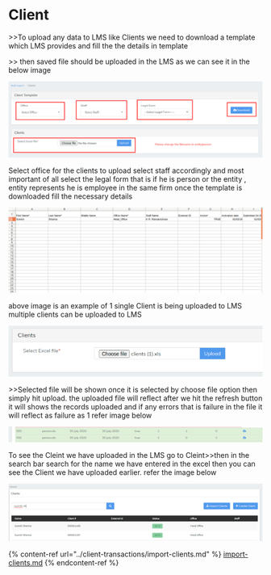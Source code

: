 # Client

\>>To upload any data to LMS like Clients we need to download a template which LMS provides and fill the the details in template&#x20;

\>> then saved file should be uploaded in the LMS as we can see it in the below image

![](../../.gitbook/assets/Screenshot287.png)

Select office for the clients to upload select staff accordingly and most important of all select the legal form that is if he is person or the entity , entity represents he is employee in the same firm  once the template is downloaded fill the necessary details&#x20;

![](<../../.gitbook/assets/Screenshot from 2020-07-30 11-23-17.png>)

above image is an example of 1 single Client is being uploaded to LMS multiple clients can be uploaded to LMS&#x20;

![](../../.gitbook/assets/Screenshot288.png)

\>>Selected file will be shown once it is selected by choose file option then simply  hit upload. the uploaded file will reflect after we hit the refresh button it will shows the records uploaded and if any errors that is failure in the file it will reflect as failure as 1 refer image below

![](../../.gitbook/assets/Screenshot289.png)

To see the Cleint we have uploaded in the LMS go to Cleint>>then in the search bar search for the name we have entered in the excel  then you can see the Client we have uploaded earlier. refer the image below

![](../../.gitbook/assets/Screenshot290.png)

{% content-ref url="../client-transactions/import-clients.md" %}
[import-clients.md](../client-transactions/import-clients.md)
{% endcontent-ref %}










